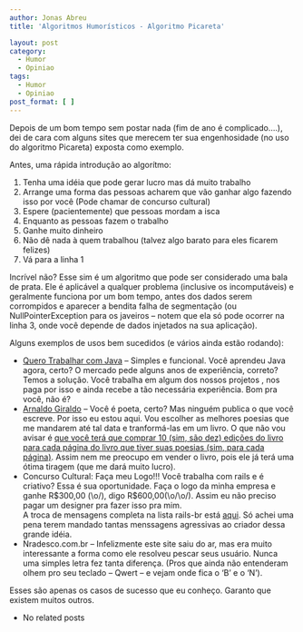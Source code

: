 ```yaml
---
author: Jonas Abreu
title: 'Algoritmos Humorísticos - Algoritmo Picareta'

layout: post
category:
  - Humor
  - Opiniao
tags:
  - Humor
  - Opiniao
post_format: [ ]
---
```

Depois de um bom tempo sem postar nada (fim de ano é complicado….), dei de cara com alguns sites que merecem ter sua engenhosidade (no uso do algoritmo Picareta) exposta como exemplo. 

Antes, uma rápida introdução ao algorítmo:

1.  Tenha uma idéia que pode gerar lucro mas dá muito trabalho
2.  Arrange uma forma das pessoas acharem que vão ganhar algo fazendo isso por você (Pode chamar de concurso cultural)
3.  Espere (pacientemente) que pessoas mordam a isca
4.  Enquanto as pessoas fazem o trabalho
5.  Ganhe muito dinheiro
6.  Não dê nada à quem trabalhou (talvez algo barato para eles ficarem felizes)
7.  Vá para a linha 1

Incrível não? Esse sim é um algoritmo que pode ser considerado uma bala de prata. Ele é aplicável a qualquer problema (inclusive os incomputáveis) e geralmente funciona por um bom tempo, antes dos dados serem corrompidos e aparecer a bendita falha de segmentação (ou NullPointerException para os javeiros – notem que ela só pode ocorrer na linha 3, onde você depende de dados injetados na sua aplicação).

Alguns exemplos de usos bem sucedidos (e vários ainda estão rodando):

*   [Quero Trabalhar com Java][1] – Simples e funcional. Você aprendeu Java agora, certo? O mercado pede alguns anos de experiência, correto? Temos a solução. Você trabalha em algum dos nossos projetos , nos paga por isso e ainda recebe a tão necessária experiência. Bom pra você, não é? 
*   [Arnaldo Giraldo][2] – Você é poeta, certo? Mas ninguém publica o que você escreve. Por isso eu estou aqui. Vou escolher as melhores poesias que me mandarem até tal data e tranformá-las em um livro. O que não vou avisar é [que você terá que comprar 10 (sim, são dez) edições do livro para cada página do livro que tiver suas poesias (sim, para cada página)][3]. Assim nem me preocupo em vender o livro, pois ele já terá uma ótima tiragem (que me dará muito lucro).
*   Concurso Cultural: Faça meu Logo!!! Você trabalha com rails e é criativo? Essa é sua oportunidade. Faça o logo da minha empresa e ganhe R$300,00 (\o/), digo R$600,00(\o/\o/). Assim eu não preciso pagar um designer pra fazer isso pra mim.  
    A troca de mensagens completa na lista rails-br está [aqui][4]. Só achei uma pena terem mandado tantas menssagens agressivas ao criador dessa grande idéia.
*   Nradesco.com.br – Infelizmente este site saiu do ar, mas era muito interessante a forma como ele resolveu pescar seus usuário. Nunca uma simples letra fez tanta diferença. (Pros que ainda não entenderam olhem pro seu teclado – Qwert – e vejam onde fica o ‘B’ e o ‘N’).

Esses são apenas os casos de sucesso que eu conheço. Garanto que existem muitos outros. 

*   No related posts












 [1]: http://www.querotrabalharcomjava.com.br
 [2]: http://www.giraldo.org
 [3]: http://www.giraldo.org/23confinan.html
 [4]: http://groups.google.com/group/rails-br/browse_thread/thread/4e1f1e3145064014#477809946ff770a6





